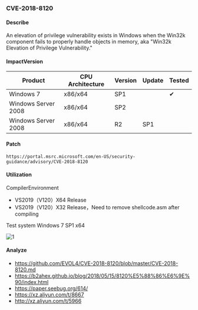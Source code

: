 ### CVE-2018-8120

#### Describe

An elevation of privilege vulnerability exists in Windows when the Win32k component fails to properly handle objects in memory, aka "Win32k Elevation of Privilege Vulnerability." 

#### ImpactVersion

| Product             | CPU Architecture | Version | Update | Tested             |
| ------------------- | ---------------- | ------- | ------ | ------------------ |
| Windows 7           | x86/x64          | SP1     |        | &#10004; |
| Windows Server 2008 | x86/x64          | SP2     |        |                    |
| Windows Server 2008 | x86/x64          | R2      | SP1    |                    |

#### Patch

```
https://portal.msrc.microsoft.com/en-US/security-guidance/advisory/CVE-2018-8120
```

#### Utilization

CompilerEnvironment

- VS2019（V120）X64 Release
- VS2019（V120）X32 Release，Need to remove shellcode.asm after compiling

Test system Windows 7 SP1 x64

![1](https://raw.github.com/Ascotbe/Image/master/Kernelhub/CVE-2018-8120_win7_x64.gif)

#### Analyze
- https://github.com/EVOL4/CVE-2018-8120/blob/master/CVE-2018-8120.md
- https://b2ahex.github.io/blog/2018/05/15/8120%E5%88%86%E6%9E%90/index.html
- https://paper.seebug.org/614/
- https://xz.aliyun.com/t/8667
- http://xz.aliyun.com/t/5966